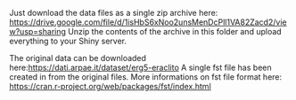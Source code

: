 Just download the data files as a single zip archive here: https://drive.google.com/file/d/1isHbS6xNoo2unsMenDcPll1VA82Zacd2/view?usp=sharing
Unzip the contents of the archive in this folder and upload everything to your Shiny server.

The original data can be downloaded here:https://dati.arpae.it/dataset/erg5-eraclito
A single fst file has been created in from the original files.
More informations on fst file format here:
https://cran.r-project.org/web/packages/fst/index.html
